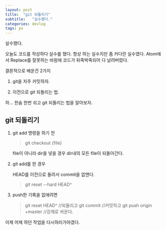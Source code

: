 ```yaml
---
layout: post
title:  "git 되돌리기"
subtitle:   "실수했다."
categories: devlog
tags: ps
---
```


실수했다.

오늘도 코드를 작성하다 실수를 했다. 항상 하는 실수지만 좀 커다란 실수였다. Atom에서 Replace를 잘못하는 바람에 코드가 뒤죽박죽되어 다 날려버렸다.

결론적으로 배운건 2가지

1. git을 자주 커밋하자.

2. 이전으로 git 되돌리는 법.

하... 한숨 한번 쉬고 git 되돌리는 법을 알아보자.

## git 되돌리기

1. git add 명령을 하기 전

    > git checkout {file}

    file이 아니라 dir을 넣을 경우 dir내의 모든 file이 되돌아간다.

2. git add를 한 경우

    HEAD를 이전으로 돌려서 commit을 없앤다.

    > git reset --hard HEAD^

3. push한 기록을 없애려면

    > git reset HEAD^ //되돌리고
    > git commit //커밋하고
    > git push origin +master //강제로 씌운다.

이제 어제 하던 작업을 다시하러가야겠다.
